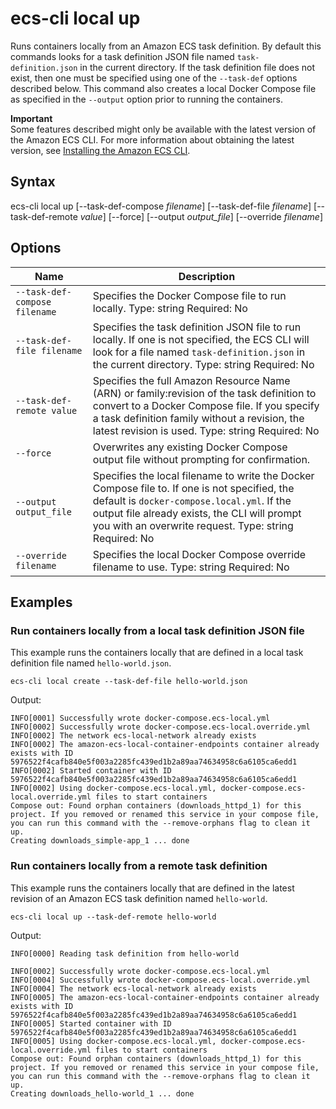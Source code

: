 # ecs\-cli local up<a name="cmd-ecs-cli-local-up"></a>

Runs containers locally from an Amazon ECS task definition\. By default this commands looks for a task definition JSON file named `task-definition.json` in the current directory\. If the task definition file does not exist, then one must be specified using one of the `--task-def` options described below\. This command also creates a local Docker Compose file as specified in the `--output` option prior to running the containers\.

**Important**  
Some features described might only be available with the latest version of the Amazon ECS CLI\. For more information about obtaining the latest version, see [Installing the Amazon ECS CLI](ECS_CLI_installation.md)\.

## Syntax<a name="cmd-ecs-cli-local-up-syntax"></a>

ecs\-cli local up \[\-\-task\-def\-compose *filename*\] \[\-\-task\-def\-file *filename*\] \[\-\-task\-def\-remote *value*\] \[\-\-force\] \[\-\-output *output\_file*\] \[\-\-override *filename*\] 

## Options<a name="cmd-ecs-cli-local-up-options"></a>


| Name | Description | 
| --- | --- | 
|  `--task-def-compose filename`  |  Specifies the Docker Compose file to run locally\. Type: string Required: No  | 
|  `--task-def-file filename`  |  Specifies the task definition JSON file to run locally\. If one is not specified, the ECS CLI will look for a file named `task-definition.json` in the current directory\. Type: string Required: No  | 
|  `--task-def-remote value`  |  Specifies the full Amazon Resource Name \(ARN\) or family:revision of the task definition to convert to a Docker Compose file\. If you specify a task definition family without a revision, the latest revision is used\. Type: string Required: No  | 
|  `--force`  |  Overwrites any existing Docker Compose output file without prompting for confirmation\.  | 
|  `--output output_file`  |  Specifies the local filename to write the Docker Compose file to\. If one is not specified, the default is `docker-compose.local.yml`\. If the output file already exists, the CLI will prompt you with an overwrite request\. Type: string Required: No  | 
|  `--override filename`  |  Specifies the local Docker Compose override filename to use\. Type: string Required: No  | 

## Examples<a name="cmd-ecs-cli-local-up-examples"></a>

### Run containers locally from a local task definition JSON file<a name="cmd-ecs-cli-local-up-example-1"></a>

This example runs the containers locally that are defined in a local task definition file named `hello-world.json`\.

```
ecs-cli local create --task-def-file hello-world.json
```

Output:

```
INFO[0001] Successfully wrote docker-compose.ecs-local.yml 
INFO[0002] Successfully wrote docker-compose.ecs-local.override.yml 
INFO[0002] The network ecs-local-network already exists 
INFO[0002] The amazon-ecs-local-container-endpoints container already exists with ID 5976522f4cafb840e5f003a2285fc439ed1b2a89aa74634958c6a6105ca6edd1 
INFO[0002] Started container with ID 5976522f4cafb840e5f003a2285fc439ed1b2a89aa74634958c6a6105ca6edd1 
INFO[0002] Using docker-compose.ecs-local.yml, docker-compose.ecs-local.override.yml files to start containers 
Compose out: Found orphan containers (downloads_httpd_1) for this project. If you removed or renamed this service in your compose file, you can run this command with the --remove-orphans flag to clean it up.
Creating downloads_simple-app_1 ... done
```

### Run containers locally from a remote task definition<a name="cmd-ecs-cli-local-up-example-2"></a>

This example runs the containers locally that are defined in the latest revision of an Amazon ECS task definition named `hello-world`\.

```
ecs-cli local up --task-def-remote hello-world
```

Output:

```
INFO[0000] Reading task definition from hello-world
  
INFO[0002] Successfully wrote docker-compose.ecs-local.yml 
INFO[0004] Successfully wrote docker-compose.ecs-local.override.yml 
INFO[0004] The network ecs-local-network already exists 
INFO[0005] The amazon-ecs-local-container-endpoints container already exists with ID 5976522f4cafb840e5f003a2285fc439ed1b2a89aa74634958c6a6105ca6edd1 
INFO[0005] Started container with ID 5976522f4cafb840e5f003a2285fc439ed1b2a89aa74634958c6a6105ca6edd1 
INFO[0005] Using docker-compose.ecs-local.yml, docker-compose.ecs-local.override.yml files to start containers 
Compose out: Found orphan containers (downloads_httpd_1) for this project. If you removed or renamed this service in your compose file, you can run this command with the --remove-orphans flag to clean it up.
Creating downloads_hello-world_1 ... done
```